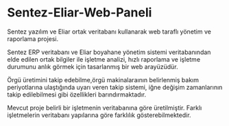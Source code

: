 # Sentez-Eliar-Web-Paneli
Sentez yazılım ve Eliar ortak veritabanı kullanarak web taraflı yönetim ve raporlama projesi.

Sentez ERP veritabanı ve Eliar boyahane yönetim sistemi veritabanından elde edilen ortak bilgiler ile işletme analizi, hızlı raporlama ve işletme durumunu anlık görmek için tasarlanmış bir web arayüzüdür.

Örgü üretimini takip edebilme,örgü makinalaraının belirlenmiş bakım periyotlarına ulaştığında uyarı veren takip sistemi, iğne değişim zamanlarının takip edilebilmesi gibi özellikleri barındırmaktadır.

Mevcut proje belirli bir işletmenin veritabanına göre üretilmiştir. Farklı işletmelerin veritabanı yapılarına göre farklılık gösterebilmektedir.

